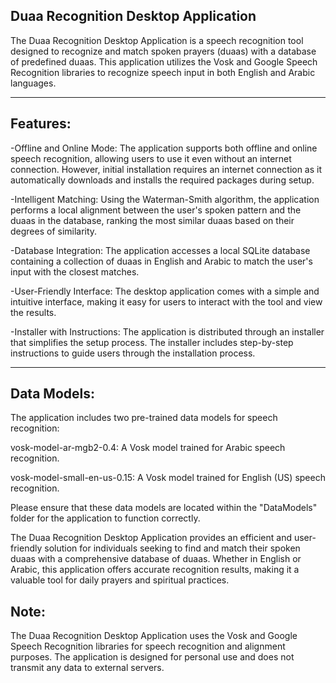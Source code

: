 Duaa Recognition Desktop Application
-------------------------------------
The Duaa Recognition Desktop Application is a speech recognition tool designed to recognize and match spoken prayers (duaas) with a database of predefined duaas. This application utilizes the Vosk and Google Speech Recognition libraries to recognize speech input in both English and Arabic languages.

--------------------------------------------------------

Features:
-----------

-Offline and Online Mode: The application supports both offline and online speech recognition, allowing users to use it even without an internet connection. However, initial installation requires an internet connection as it automatically downloads and installs the required packages during setup.

-Intelligent Matching: Using the Waterman-Smith algorithm, the application performs a local alignment between the user's spoken pattern and the duaas in the database, ranking the most similar duaas based on their degrees of similarity.

-Database Integration: The application accesses a local SQLite database containing a collection of duaas in English and Arabic to match the user's input with the closest matches.

-User-Friendly Interface: The desktop application comes with a simple and intuitive interface, making it easy for users to interact with the tool and view the results.

-Installer with Instructions: The application is distributed through an installer that simplifies the setup process. The installer includes step-by-step instructions to guide users through the installation process.

---------------------------------------------
Data Models:
-------------
The application includes two pre-trained data models for speech recognition:

vosk-model-ar-mgb2-0.4: A Vosk model trained for Arabic speech recognition.

vosk-model-small-en-us-0.15: A Vosk model trained for English (US) speech recognition.

Please ensure that these data models are located within the "DataModels" folder for the application to function correctly.

The Duaa Recognition Desktop Application provides an efficient and user-friendly solution for individuals seeking to find and match their spoken duaas with a comprehensive database of duaas. Whether in English or Arabic, this application offers accurate recognition results, making it a valuable tool for daily prayers and spiritual practices.

Note: 
-----
The Duaa Recognition Desktop Application uses the Vosk and Google Speech Recognition libraries for speech recognition and alignment purposes. The application is designed for personal use and does not transmit any data to external servers.
